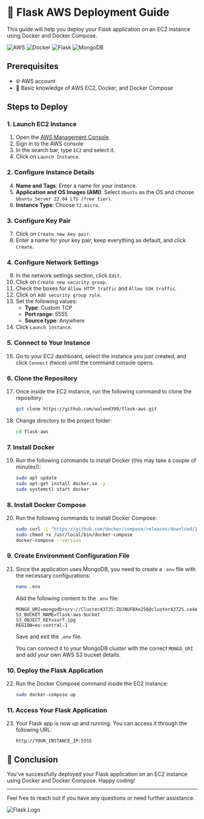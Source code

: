 # 🐍 Flask AWS Deployment Guide

This guide will help you deploy your Flask application on an EC2 instance using Docker and Docker Compose.

![AWS](https://img.shields.io/badge/AWS-EC2-orange)
![Docker](https://img.shields.io/badge/Docker-blue)
![Flask](https://img.shields.io/badge/Flask-1.1.2-green)
![MongoDB](https://img.shields.io/badge/MongoDB-4.4-brightgreen)

## Prerequisites

- 🌐 AWS account
- 🧠 Basic knowledge of AWS EC2, Docker, and Docker Compose

## Steps to Deploy

### 1. Launch EC2 Instance

1. Open the [AWS Management Console](https://aws.amazon.com/).
2. Sign in to the AWS console
3. In the search bar, type `EC2` and select it.
4. Click on `Launch Instance`.

### 2. Configure Instance Details

4. **Name and Tags**: Enter a name for your instance.
5. **Application and OS Images (AMI)**: Select `Ubuntu` as the OS and choose `Ubuntu Server 22.04 LTS (free tier)`.
6. **Instance Type**: Choose `t2.micro`.

### 3. Configure Key Pair

7. Click on `Create new key pair`.
8. Enter a name for your key pair, keep everything as default, and click `Create`.

### 4. Configure Network Settings

9. In the network settings section, click `Edit`.
10. Click on `Create new security group`.
11. Check the boxes for `Allow HTTP traffic` and `Allow SSH traffic`.
12. Click on `Add security group rule`.
13. Set the following values:
    - **Type**: Custom TCP
    - **Port range**: 5555
    - **Source type**: Anywhere
14. Click `Launch instance`.

### 5. Connect to Your Instance

15. Go to your EC2 dashboard, select the instance you just created, and click `Connect` (twice) until the command console opens.

### 6. Clone the Repository

17. Once inside the EC2 instance, run the following command to clone the repository:
    ```bash
    git clone https://github.com/waleed399/flask-aws.git
    ```
18. Change directory to the project folder:
    ```bash
    cd flask-aws
    ```

### 7. Install Docker

19. Run the following commands to install Docker (this may take a couple of minutes!):
    ```bash
    sudo apt update
    sudo apt-get install docker.io -y
    sudo systemctl start docker
    ```

### 8. Install Docker Compose

20. Run the following commands to install Docker Compose:
    ```bash
    sudo curl -L "https://github.com/docker/compose/releases/download/1.29.2/docker-compose-$(uname -s)-$(uname -m)" -o /usr/local/bin/docker-compose
    sudo chmod +x /usr/local/bin/docker-compose
    docker-compose --version
    ```

### 9. Create Environment Configuration File

21. Since the application uses MongoDB, you need to create a `.env` file with the necessary configurations:
    ```bash
    nano .env
    ```
    Add the following content to the `.env` file:
    ```
    MONGO_URI=mongodb+srv://Cluster43725:ZUJNUFBXe256@cluster43725.ce4eyvw.mongodb.net/test
    S3_BUCKET_NAME=flask-aws-bucket
    S3_OBJECT_KEY=surf.jpg
    REGION=eu-central-1
    ```
    Save and exit the `.env` file.
    
    You can connect it to your MongoDB cluster with the correct `MONGO_URI` and add your own AWS S3 bucket details.

### 10. Deploy the Flask Application

22. Run the Docker Compose command inside the EC2 instance:
    ```bash
    sudo docker-compose up
    ```

### 11. Access Your Flask Application

23. Your Flask app is now up and running. You can access it through the following URL:
    ```
    http://YOUR_INSTANCE_IP:5555
    ```

## 🎉 Conclusion

You've successfully deployed your Flask application on an EC2 instance using Docker and Docker Compose. Happy coding!

---

Feel free to reach out if you have any questions or need further assistance.

![Flask Logo](https://flask.palletsprojects.com/en/2.0.x/_images/flask-logo.png)
